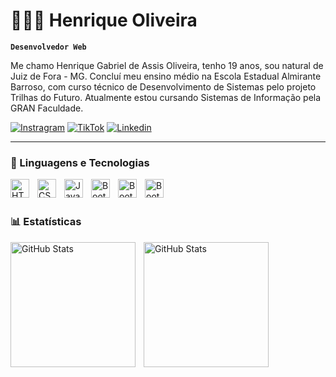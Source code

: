 # 🧑🏻‍💻 Henrique Oliveira

**`Desenvolvedor Web`**

Me chamo Henrique Gabriel de Assis Oliveira, tenho 19 anos, sou natural de Juiz de Fora - MG. Concluí meu ensino médio na Escola Estadual Almirante Barroso, com curso técnico de Desenvolvimento de Sistemas pelo projeto Trilhas do Futuro. Atualmente estou cursando Sistemas de Informação pela GRAN Faculdade.

[![Instragram](https://img.shields.io/badge/Instagram-E4405F?style=for-the-badge&logo=instagram&logoColor=white)](https://www.instagram.com/zhenriqxw)
[![TikTok](https://img.shields.io/badge/TikTok-000000?style=for-the-badge&logo=tiktok&logoColor=white)](https://www.tiktok.com/@zhenriqxw)
[![Linkedin](https://img.shields.io/badge/LinkedIn-0077B5?style=for-the-badge&logo=linkedin&logoColor=whit)](https://www.linkedin.com/in/henrique-oliveira-8ba966279/)

---

### 🤖 Linguagens e Tecnologias

<img
    align="left"
    alt="HTML"
    tittle="HTML"
    width="30px"
    style="padding-right: 10px;"
    src="https://cdn.jsdelivr.net/gh/devicons/devicon@latest/icons/html5/html5-original.svg" 
/>

<img 
    align="left"
    alt="CSS"
    tittle="CSS"
    width="30px"
    style="padding-right: 10px;"
    src="https://cdn.jsdelivr.net/gh/devicons/devicon@latest/icons/css3/css3-original.svg"
/>

<img 
    align="left"
    alt="JavaScript"
    tittle="JavaScript"
    width="30px"
    style="padding-right: 10px;"
    src="https://cdn.jsdelivr.net/gh/devicons/devicon@latest/icons/javascript/javascript-original.svg" 
/>

<img
    align="left"
    alt="Bootstrap"
    tittle="Bootstrap"
    width="30px"
    style="padding-right: 10px;" 
    src="https://cdn.jsdelivr.net/gh/devicons/devicon@latest/icons/bootstrap/bootstrap-original.svg" 
/>

<img
    align="left"
    alt="Bootstrap"
    tittle="Bootstrap"
    width="30px"
    style="padding-right: 10px;" 
    src="https://cdn.jsdelivr.net/gh/devicons/devicon@latest/icons/php/php-original.svg" 
/>

<img
    align="left"
    alt="Bootstrap"
    tittle="Bootstrap"
    width="30px"
    style="padding-right: 10px;"  
    src="https://cdn.jsdelivr.net/gh/devicons/devicon@latest/icons/python/python-original.svg" 
/>

<br/>
<br/>

### 📊 Estatísticas

<img
    align="left"
    alt="GitHub Stats"
    height="200"
    style="padding-right: 10px;"  
    src="https://github-readme-stats.vercel.app/api?username=zhenriqxw&show_icons=true&theme=tokyonight&locale=pt-br"
/> 

<img
    align="left"
    alt="GitHub Stats"
    height="200"
    style="padding-right: 10px;"  
    src="https://github-readme-stats.vercel.app/api/top-langs/?username=zhenriqxw&theme=tokyonight&layout=compact&custom_title=Tecnologias&lang_count=9"
/>

